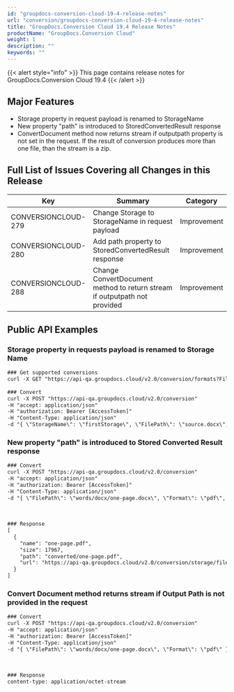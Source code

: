 ```yaml
---
id: "groupdocs-conversion-cloud-19-4-release-notes"
url: "conversion/groupdocs-conversion-cloud-19-4-release-notes"
title: "GroupDocs.Conversion Cloud 19.4 Release Notes"
productName: "GroupDocs.Conversion Cloud"
weight: 1
description: ""
keywords: ""
---
```


{{< alert style="info" >}}
This page contains release notes for GroupDocs.Conversion Cloud 19.4
{{< /alert >}}

## Major Features ##

* Storage property in request payload is renamed to StorageName
* New property "path" is introduced to StoredConvertedResult response
* ConvertDocument method now returns stream if outputpath property is not set in the request. If the result of conversion produces more than one file, than the stream is a zip. 

## Full List of Issues Covering all Changes in this Release ##

 

|Key|Summary|Category
|---|---|---
|CONVERSIONCLOUD-279|Change Storage to StorageName in request payload|Improvement
|CONVERSIONCLOUD-280|Add path property to StoredConvertedResult response|Improvement
|CONVERSIONCLOUD-288|Change ConvertDocument method to return stream if outputpath not provided|Improvement


## Public API Examples ##

### Storage property in requests payload is renamed to Storage Name ###





```html 
### Get supported conversions
curl -X GET "https://api-qa.groupdocs.cloud/v2.0/conversion/formats?FilePath#source.docx&#x26;StorageName#firstStorage" -H "accept: application/json" -H "authorization: Bearer [AccessToken]"
 
### Convert
curl -X POST "https://api-qa.groupdocs.cloud/v2.0/conversion" 
-H "accept: application/json" 
-H "authorization: Bearer [AccessToken]" 
-H "Content-Type: application/json" 
-d "{ \"StorageName\": \"firstStorage\", \"FilePath\": \"source.docx\", \"Format\": \"pdf\", \"OutputPath\": \"converted\"}"


 ```



### New property "path" is introduced to Stored Converted Result response ###





```html 
### Convert
curl -X POST "https://api-qa.groupdocs.cloud/v2.0/conversion" 
-H "accept: application/json" 
-H "authorization: Bearer [AccessToken]" 
-H "Content-Type: application/json" 
-d "{ \"FilePath\": \"words/docx/one-page.docx\", \"Format\": \"pdf\", \"OutputPath\": \"converted\"}"
 
 
 
### Response
[
  {
    "name": "one-page.pdf",
    "size": 17967,
    "path": "converted/one-page.pdf",
    "url": "https://api-qa.groupdocs.cloud/v2.0/conversion/storage/file/converted/one-page.pdf"
  }
]


 ```



### Convert Document method returns stream if Output Path is not provided in the request ###





```html 
### Convert
curl -X POST "https://api-qa.groupdocs.cloud/v2.0/conversion" 
-H "accept: application/json" 
-H "authorization: Bearer [AccessToken]" 
-H "Content-Type: application/json" 
-d "{ \"FilePath\": \"words/docx/one-page.docx\", \"Format\": \"pdf\" }"
 
 
 
### Response
content-type: application/octet-stream 


 ```

